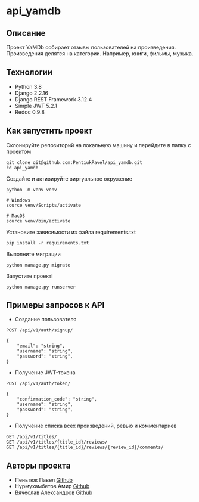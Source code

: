 # api_yamdb

## Описание

Проект YaMDb собирает отзывы пользователей на произведения. Произведения делятся на категории. Например, книги, фильмы, музыка.


## Технологии

- Python 3.8
- Django 2.2.16
- Django REST Framework 3.12.4
- Simple JWT 5.2.1
- Redoc 0.9.8


## Как запустить проект

Склонируйте репозиторий на локальную машину и перейдите в папку с проектом

```
git clone git@github.com:PentiukPavel/api_yamdb.git
cd api_yamdb
```

Создайте и активируйте виртуальное окружение

```
python -m venv venv

# Windows
source venv/Scripts/activate

# MacOS
source venv/bin/activate
```

Установите зависимости из файла requirements.txt

```
pip install -r requirements.txt
```

Выполните миграции

```
python manage.py migrate
```

Запустите проект! 

```
python manage.py runserver
```

## Примеры запросов к API

- Создание пользователя

```
POST /api/v1/auth/signup/

{
    "email": "string",
    "username": "string",
    "password": "string",
}
```

- Получение JWT-токена

```
POST /api/v1/auth/token/

{
    "confirmation_code": "string",
    "username": "string",
    "password": "string",
}
```

- Получение списка всех произведений, ревью и комментариев

```
GET /api/v1/titles/
GET /api/v1/titles/{title_id}/reviews/
GET /api/v1/titles/{title_id}/reviews/{review_id}/comments/
```

## Авторы проекта

- Пеньтюк Павел [Github](https://github.com/PentiukPavel)
- Нурмухамбетов Амир [Github](https://github.com/Hereugo)
- Вячеслав Александров [Github](https://github.com/valexandro)

